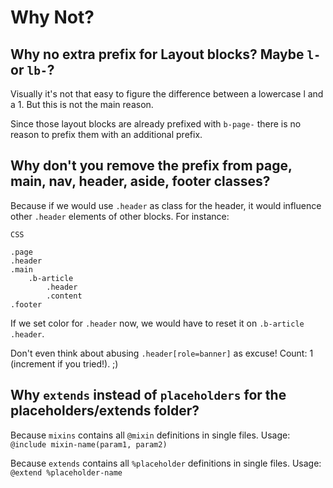 # Why Not?

## Why no extra prefix for Layout blocks? Maybe `l-` or `lb-`?

Visually it's not that easy to figure the difference between a lowercase l and a 1. But this is not the main reason.

Since those layout blocks are already prefixed with `b-page-` there is no reason to prefix them with an additional prefix.


## Why don't you remove the prefix from page, main, nav, header, aside, footer classes?

Because if we would use `.header` as class for the header, it would influence other `.header` elements of other blocks. For instance:

```
CSS

.page
.header
.main
	.b-article
		.header
		.content
.footer
```

If we set color for `.header` now, we would have to reset it on `.b-article .header`.

Don't even think about abusing `.header[role=banner]` as excuse! Count: 1 (increment if you tried!). ;)


## Why `extends` instead of `placeholders` for the placeholders/extends folder?

Because `mixins` contains all `@mixin` definitions in single files.
Usage: `@include mixin-name(param1, param2)`

Because `extends` contains all `%placeholder` definitions in single files.
Usage: `@extend %placeholder-name`
